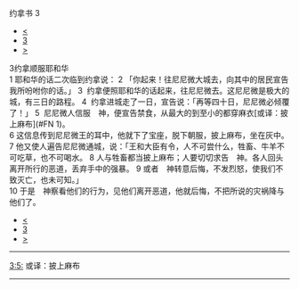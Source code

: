 ﻿





 约拿书 3




* [<](bible/JON02.md)
* [3](bible/JON.md)
* [>](bible/JON04.md)



 
3约拿顺服耶和华  
1 耶和华的话二次临到约拿说： 
2 「你起来！往尼尼微大城去，向其中的居民宣告我所吩咐你的话。」 
3  约拿便照耶和华的话起来，往尼尼微去。这尼尼微是极大的城，有三日的路程。 
4  约拿进城走了一日，宣告说：「再等四十日，尼尼微必倾覆了！」 
5  尼尼微人信服　神，便宣告禁食，从最大的到至小的都穿麻衣[或译：披上麻布](#FN
1)。  
6 这信息传到尼尼微王的耳中，他就下了宝座，脱下朝服，披上麻布，坐在灰中。 
7 他又使人遍告尼尼微通城，说：「王和大臣有令，人不可尝什么，牲畜、牛羊不可吃草，也不可喝水。 
8 人与牲畜都当披上麻布；人要切切求告　神。各人回头离开所行的恶道，丢弃手中的强暴。 
9 或者　神转意后悔，不发烈怒，使我们不致灭亡，也未可知。」  
10 于是　神察看他们的行为，见他们离开恶道，他就后悔，不把所说的灾祸降与他们了。 
* [<](bible/JON02.md)
* [3](bible/JON.md)
* [>](bible/JON04.md)





---


[3:5:](#V5)
或译：披上麻布




---









